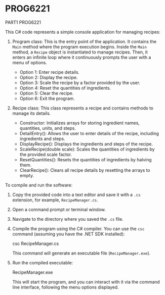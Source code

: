 # PROG6221
PART1 PROG6221

This C# code represents a simple console application for managing recipes:

1. Program class: This is the entry point of the application. It contains the `Main` method where the program execution begins. Inside the `Main` method, a `Recipe` object is instantiated to manage recipes. Then, it enters an infinite loop where it continuously prompts the user with a menu of options.

    - Option 1: Enter recipe details.
    - Option 2: Display the recipe.
    - Option 3: Scale the recipe by a factor provided by the user.
    - Option 4: Reset the quantities of ingredients.
    - Option 5: Clear the recipe.
    - Option 6: Exit the program.

2. Recipe class: This class represents a recipe and contains methods to manage its details.

    - Constructor: Initializes arrays for storing ingredient names, quantities, units, and steps.
    - DetailEntry(): Allows the user to enter details of the recipe, including ingredients and steps.
    - DisplayRecipe(): Displays the ingredients and steps of the recipe.
    - ScaleRecipe(double scale): Scales the quantities of ingredients by the provided scale factor.
    - ResetQuantities(): Resets the quantities of ingredients by halving them.
    - ClearRecipe(): Clears all recipe details by resetting the arrays to empty.

To compile and run the software:

1. Copy the provided code into a text editor and save it with a `.cs` extension, for example, `RecipeManager.cs`.
2. Open a command prompt or terminal window.
3. Navigate to the directory where you saved the `.cs` file.
4. Compile the program using the C# compiler. You can use the `csc` command (assuming you have the .NET SDK installed):

    csc RecipeManager.cs

   This command will generate an executable file (`RecipeManager.exe`).

5. Run the compiled executable:

    RecipeManager.exe

   This will start the program, and you can interact with it via the command line interface, following the menu options displayed.
